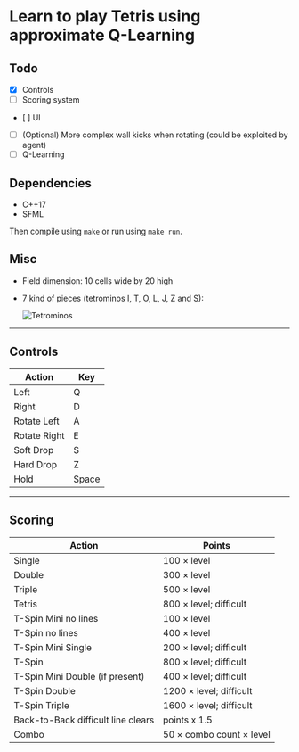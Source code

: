 # Learn to play Tetris using approximate Q-Learning

## Todo

- [x] Controls
- [ ] Scoring system
- [ ] UI
- [ ] \(Optional) More complex wall kicks when rotating (could be exploited by agent)
- [ ] Q-Learning

## Dependencies

* C++17
* SFML

Then compile using `make` or run using `make run`.

## Misc

* Field dimension: 10 cells wide by 20 high
* 7 kind of pieces (tetrominos I, T, O, L, J, Z and S):

    ![Tetrominos](https://i0.wp.com/mindyourdecisions.com/blog/wp-content/uploads/2018/05/tetris-riddle-pieces.png?resize=600%2C165&ssl=1)

----

## Controls

Action | Key
------ | ---
Left | Q
Right | D
Rotate Left | A
Rotate Right | E
Soft Drop | S
Hard Drop | Z
Hold | Space


---

## Scoring

Action | Points
------ | ------
Single | 100 × level
Double | 300 × level
Triple | 500 × level
Tetris | 800 × level; difficult
T-Spin Mini no lines | 100 × level
T-Spin no lines | 400 × level
T-Spin Mini Single | 200 × level; difficult
T-Spin  |  	800 × level; difficult
T-Spin Mini Double (if present) | 400 × level; difficult
T-Spin Double | 1200 × level; difficult
T-Spin Triple | 1600 × level; difficult
Back-to-Back difficult line clears | points x 1.5
Combo | 50 × combo count × level